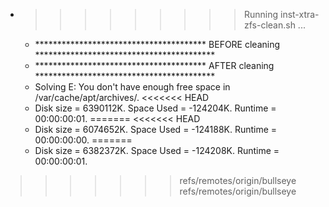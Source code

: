 * >>>>>>>>> Running inst-xtra-zfs-clean.sh ...
  * ***************************************  BEFORE cleaning  *****************************************
  * ***************************************  AFTER cleaning  *****************************************
  * Solving E: You don't have enough free space in /var/cache/apt/archives/.
<<<<<<< HEAD
  * Disk size = 6390112K. Space Used = -124204K. Runtime = 00:00:00:01.
=======
<<<<<<< HEAD
  * Disk size = 6074652K. Space Used = -124188K. Runtime = 00:00:00:00.
=======
  * Disk size = 6382372K. Space Used = -124208K. Runtime = 00:00:00:01.
>>>>>>> refs/remotes/origin/bullseye
>>>>>>> refs/remotes/origin/bullseye
